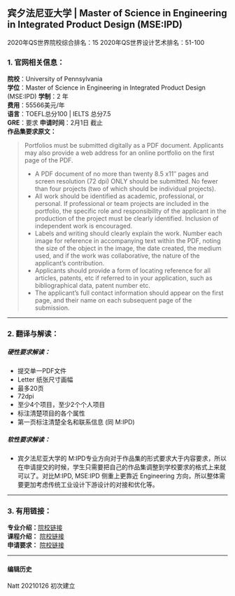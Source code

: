 ## 宾夕法尼亚大学 | Master of Science in Engineering in Integrated Product Design (MSE:IPD)  
2020年QS世界院校综合排名：15
2020年QS世界设计艺术排名：51-100



### 1. 官网相关信息：

**院校**：University of Pennsylvania  
**学位**：Master of Science in Engineering in Integrated Product Design (MSE:IPD)
**学制**：2 年  
**费用**：55566美元/年  
**语言**：TOEFL总分100 | IELTS 总分7.5  
**GRE**：要求 
**申请时间**：2月1日 截止   
**作品集要求原文：**   

> Portfolios must be submitted digitally as a PDF document. Applicants may also provide a web address for an online portfolio on the first page of the PDF.
>
>- A PDF document of no more than twenty 8.5 x11″ pages and screen resolution (72 dpi) ONLY should be submitted. No fewer than four projects (two of which should be individual projects).
>- All work should be identified as academic, professional, or personal. If professional or team projects are included in the portfolio, the specific role and responsibility of the applicant in the production of the project must be clearly identified. Inclusion of independent work is encouraged.
>- Labels and writing should clearly explain the work. Number each image for reference in accompanying text within the PDF, noting the size of the object in the image, the date created, the medium used, and if the work was collaborative, the nature of the applicant’s contribution.
>- Applicants should provide a form of locating reference for all articles, patents, etc if referred to in your application, such as bibliographical data, patent number etc.
>- The applicant’s full contact information should appear on the first page, and their name on each subsequent page of the submission. 



---


### 2. 翻译与解读：

##### 硬性要求解读：
- 提交单一PDF文件  
- Letter 纸张尺寸画幅
- 最多20页  
- 72dpi
- 至少4个项目，至少2个个人项目
- 标注清楚项目的各个属性  
- 第一页标注清楚全名和联系信息
(同 M:IPD)



##### 软性要求解读：
- 宾夕法尼亚大学的 M:IPD专业方向对于作品集的形式要求大于内容要求，所以在申请提交的时候，学生只需要把自己的作品集调整到学校要求的格式上来就可以了。对比M:IPD, MSE:IPD 侧重上更靠近 Engineering 方向，所以整体需要更加考虑传统工业设计下游设计的对接和优化等。


---


### 3. 有用链接：

**专业介绍：**[院校链接](https://ipd.me.upenn.edu/ipd-programs/mse-ipd-degree/)  
**课程介绍：** [院校链接](https://ipd.me.upenn.edu/courses/)  
**申请要求：** [院校链接](https://ipd.me.upenn.edu/admissions/)



---


#### 编辑历史

Natt 20210126 初次建立  
